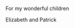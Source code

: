 <p style="page-break-after: always;"> </p>

<div class=dedication>
For my wonderful children

Elizabeth and Patrick
</div>
